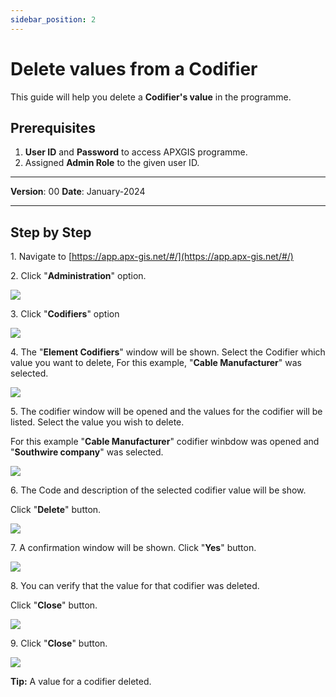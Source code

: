 ```yaml
---
sidebar_position: 2
---
```


# Delete values from a Codifier

This guide will help you delete a **Codifier's value** in the programme.

## **Prerequisites**
1.	**User ID** and **Password** to access APXGIS programme.
2.	Assigned **Admin Role** to the given user ID.


------------

**Version**: 00
**Date**: January-2024

------------
## **Step by Step**

1\. Navigate to [https://app.apx-gis.net/#/](https://app.apx-gis.net/#/)


2\. Click "**Administration**" option.

![](https://ajeuwbhvhr.cloudimg.io/colony-recorder.s3.amazonaws.com/files/2024-01-12/5fb55f99-c84f-40b7-b19c-04620942f36f/ascreenshot.jpeg?tl_px=0,0&br_px=1238,692&force_format=png&width=1120.0&wat=1&wat_opacity=1&wat_gravity=northwest&wat_url=https://colony-recorder.s3.amazonaws.com/images/watermarks/14B8A6_standard.png&wat_pad=160,77)


3\. Click "**Codifiers**" option

![](https://ajeuwbhvhr.cloudimg.io/colony-recorder.s3.amazonaws.com/files/2024-01-12/b31bffe2-2049-471a-b1ec-c2194f026609/ascreenshot.jpeg?tl_px=0,0&br_px=1719,791&force_format=png&width=1120.0&wat=1&wat_opacity=1&wat_gravity=northwest&wat_url=https://colony-recorder.s3.amazonaws.com/images/watermarks/14B8A6_standard.png&wat_pad=56,307)


4\. The "**Element Codifiers**" window will be shown. Select the Codifier which value you want to delete, For this example, "**Cable Manufacturer**" was selected.

![](https://ajeuwbhvhr.cloudimg.io/colony-recorder.s3.amazonaws.com/files/2024-01-12/9709f923-1038-4f80-a056-6fd3925585a4/ascreenshot.jpeg?tl_px=0,0&br_px=1719,791&force_format=png&width=1120.0&wat=1&wat_opacity=1&wat_gravity=northwest&wat_url=https://colony-recorder.s3.amazonaws.com/images/watermarks/14B8A6_standard.png&wat_pad=180,214)


5\. The codifier window will be opened and the values for the codifier will be listed. Select the value you wish to delete.

For this example "**Cable Manufacturer**" codifier winbdow was opened and "**Southwire company**" was selected.

![](https://ajeuwbhvhr.cloudimg.io/colony-recorder.s3.amazonaws.com/files/2024-01-12/ae258e94-2708-457f-aab2-0fb77b1eb5ed/ascreenshot.jpeg?tl_px=0,0&br_px=1238,692&force_format=png&width=1120.0&wat=1&wat_opacity=1&wat_gravity=northwest&wat_url=https://colony-recorder.s3.amazonaws.com/images/watermarks/14B8A6_standard.png&wat_pad=310,170)


6\. The Code and description  of the selected codifier value will be show. 

Click "**Delete**" button.

![](https://ajeuwbhvhr.cloudimg.io/colony-recorder.s3.amazonaws.com/files/2024-01-12/9f3144b7-f56f-4f59-ac41-0d4b1d1c83b7/ascreenshot.jpeg?tl_px=0,0&br_px=1719,791&force_format=png&width=1120.0&wat=1&wat_opacity=1&wat_gravity=northwest&wat_url=https://colony-recorder.s3.amazonaws.com/images/watermarks/14B8A6_standard.png&wat_pad=-3,456)


7\. A confirmation window will be shown. Click "**Yes**" button.

![](https://ajeuwbhvhr.cloudimg.io/colony-recorder.s3.amazonaws.com/files/2024-01-12/5c242131-c5c5-4953-8627-46f24e8fe233/ascreenshot.jpeg?tl_px=201,0&br_px=1920,791&force_format=png&width=1120.0&wat=1&wat_opacity=1&wat_gravity=northwest&wat_url=https://colony-recorder.s3.amazonaws.com/images/watermarks/14B8A6_standard.png&wat_pad=614,208)


8\. You can verify that the value for that codifier was deleted.

Click "**Close**" button.

![](https://ajeuwbhvhr.cloudimg.io/colony-recorder.s3.amazonaws.com/files/2024-01-12/9ef393da-0f93-4aec-86bc-8200f11a7c39/ascreenshot.jpeg?tl_px=0,0&br_px=1719,791&force_format=png&width=1120.0&wat=1&wat_opacity=1&wat_gravity=northwest&wat_url=https://colony-recorder.s3.amazonaws.com/images/watermarks/14B8A6_standard.png&wat_pad=372,454)


9\. Click "**Close**" button.

![](https://ajeuwbhvhr.cloudimg.io/colony-recorder.s3.amazonaws.com/files/2024-01-12/ad08907b-918c-45ec-b55d-58b5e7214dfb/ascreenshot.jpeg?tl_px=0,0&br_px=1719,791&force_format=png&width=1120.0&wat=1&wat_opacity=1&wat_gravity=northwest&wat_url=https://colony-recorder.s3.amazonaws.com/images/watermarks/14B8A6_standard.png&wat_pad=348,457)


**Tip:** A value for a codifier deleted.

